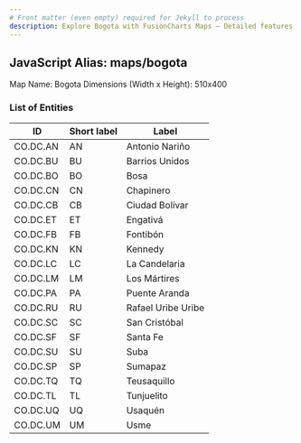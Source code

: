 ```yaml
---
# Front matter (even empty) required for Jekyll to process
description: Explore Bogota with FusionCharts Maps – Detailed features for seamless integration. Try now & enhance your data visualization today! 
---
```


## JavaScript Alias: maps/bogota

Map Name: Bogota
Dimensions (Width x Height): 510x400





### List of Entities

ID | Short label | Label
---|---|---|
CO.DC.AN|AN|Antonio Nariño
CO.DC.BU|BU|Barrios Unidos
CO.DC.BO|BO|Bosa
CO.DC.CN|CN|Chapinero
CO.DC.CB|CB|Ciudad Bolívar
CO.DC.ET|ET|Engativá
CO.DC.FB|FB|Fontibón
CO.DC.KN|KN|Kennedy
CO.DC.LC|LC|La Candelaria
CO.DC.LM|LM|Los Mártires
CO.DC.PA|PA|Puente Aranda
CO.DC.RU|RU|Rafael Uribe Uribe
CO.DC.SC|SC|San Cristóbal
CO.DC.SF|SF|Santa Fe
CO.DC.SU|SU|Suba
CO.DC.SP|SP|Sumapaz
CO.DC.TQ|TQ|Teusaquillo
CO.DC.TL|TL|Tunjuelito
CO.DC.UQ|UQ|Usaquén
CO.DC.UM|UM|Usme